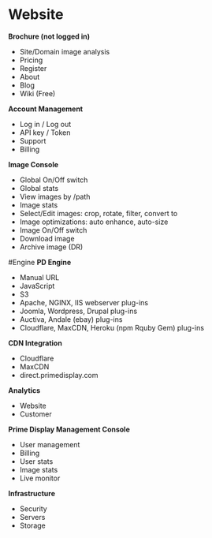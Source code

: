 # Website
**Brochure (not logged in)**
* Site/Domain image analysis
* Pricing
* Register
* About
* Blog
* Wiki (Free)

**Account Management**
* Log in / Log out
* API key / Token
* Support
* Billing

**Image Console**
* Global On/Off switch
* Global stats
* View images by /path
* Image stats
* Select/Edit images: crop, rotate, filter, convert to
* Image optimizations: auto enhance, auto-size
* Image On/Off switch
* Download image
* Archive image (DR)

#Engine
**PD Engine**
* Manual URL
* JavaScript
* S3
* Apache, NGINX, IIS webserver plug-ins
* Joomla, Wordpress, Drupal plug-ins
* Auctiva, Andale (ebay) plug-ins
* Cloudflare, MaxCDN, Heroku (npm Rquby Gem) plug-ins

**CDN Integration**
* Cloudflare
* MaxCDN
* direct.primedisplay.com

**Analytics**
* Website
* Customer

**Prime Display Management Console**
* User management
* Billing
* User stats
* Image stats
* Live monitor

**Infrastructure**
* Security
* Servers
* Storage




